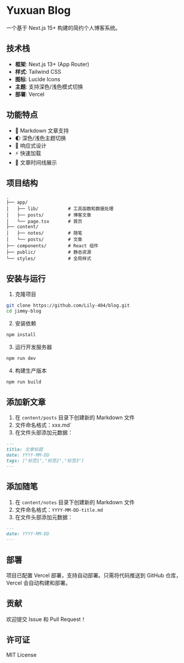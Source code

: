 # Yuxuan Blog

一个基于 Next.js 15+ 构建的简约个人博客系统。

## 技术栈

- **框架**: Next.js 13+ (App Router)
- **样式**: Tailwind CSS
- **图标**: Lucide Icons
- **主题**: 支持深色/浅色模式切换
- **部署**: Vercel

## 功能特点

- 📝 Markdown 文章支持
- 🌓 深色/浅色主题切换
- 📱 响应式设计
- ⚡ 快速加载
- 📅 文章时间线展示

## 项目结构

```
.
├── app/
│   ├── lib/           # 工具函数和数据处理
│   ├── posts/         # 博客文章
│   └── page.tsx       # 首页
├── content/
│   ├── notes/         # 随笔
│   └── posts/         # 文章
├── components/        # React 组件
├── public/            # 静态资源
└── styles/            # 全局样式
```

## 安装与运行

1. 克隆项目

```bash
git clone https://github.com/Lily-404/blog.git
cd jimmy-blog
```

2. 安装依赖

```bash
npm install
```

3. 运行开发服务器

```bash
npm run dev
```

4. 构建生产版本

```bash
npm run build
```

## 添加新文章

1. 在 `content/posts` 目录下创建新的 Markdown 文件
2. 文件命名格式：xxx.md`
3. 在文件头部添加元数据：

```markdown
---
title: 文章标题
date: YYYY-MM-DD
tags: ["标签1","标签2","标签3"]
---
```

## 添加随笔

1. 在 `content/notes` 目录下创建新的 Markdown 文件
2. 文件命名格式：`YYYY-MM-DD-title.md`
3. 在文件头部添加元数据：

```markdown
---
date: YYYY-MM-DD
---
```

## 部署

项目已配置 Vercel 部署，支持自动部署。只需将代码推送到 GitHub 仓库，Vercel 会自动构建和部署。

## 贡献

欢迎提交 Issue 和 Pull Request！

## 许可证

MIT License
